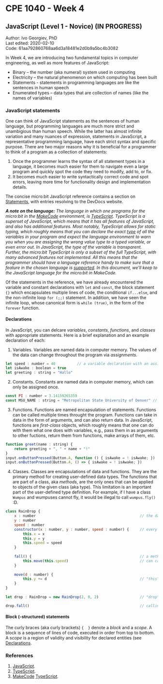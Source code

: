 # CPE 1040 - Week 4
## JavaScript (Level 1 - Novice) (IN PROGRESS)

Author: Ivo Georgiev, PhD  
Last edited: 2020-02-10  
Code: 61aa792860768aa6d3a18481e2d0b9a5bc4b3082  


In Week 4, we are introducing two fundamental topics in computer engineering, as well as more features of JavaScript: 
- Binary – the number (aka numeral) system used in computing 
- Electricity – the natural phenomenon on which computing has been built 
- Statements - statements in programming languages are like the sentences in human speech
- Enumerated types – data types that are collection of names (like the names of variables) 

### JavaScript statements

One can think of JavaScript statements as the sentences of human language, but programming languages are much more strict and unambigious than human speech. While the latter has almost infinite variation and many nuances of expression, statements in JavaScript, a representative programming language, have each strict syntax and specific purpose. There are two major reasons why it is beneficial for a programmer to think of a program as a collection of statements:
1. Once the programmer learns the syntax of all statement types in a language, it becomes much easier for them to navigate even a large program and quickly spot the code they need to modify, add to, or fix.
2. It becomes much easier to write syntactically correct code and spot errors, leaving more time for functionality design and implementation details.

The concise micro:bit JavaScript reference contains a section on [Statements](https://makecode.microbit.org/javascript/statements), with entries resolving to the DevDocs website.

_**A note on the language:** The language in which one programs for the micro:bit in the [MakeCode](https://makecode.microbit.org/) environment, is [TypeScript](https://www.typescriptlang.org/docs/home.html). TypeScript is a superset of JavaScript, which means that it has all features of JavaScript, and also has additional features. Most notably, TypeScript allows for static typing, which roughly means that you can declare the exact [type](https://makecode.microbit.org/javascript/types) of all the variables in your program and expect the language environment to warn you when you are assigning the wrong value type to a typed variable, or even error out. In JavaScript, the type of the variable is transparent. Further, the micro:bit TypeScript is only a subset of the full TypeScript, with many advanced features not implemented. All this means that the programmer should have a language reference handy to make sure that a feature in the chosen language is [supported](#references). In this document, we'll keep to the JavaScript language for the micro:bit in MakeCode._

Of the statements in the reference, we have already encountered the variable and constant declarations with `let` and `const`, the block statement `{}` which encapsulates multiple lines of code, the conditional `if...else`, and the non-infinite loop `for (;;)` statement. In addition, we have seen the infinite loop, whose canonical form is `while (true)`, in the form of the `forever` function.

#### Declarations

In JavaScript, you can delcare _variables_, _constants_, _functions_, and _classes_ with appropriate statements. Here is a brief explanation and an example declaration of each:
1. Variables. Variables are named data in computer memory. The values of the data can change throughout the program via _assignments_.
```JavaScript
let speed : number = 40          // a variable declaration with an assignment of an initial value
let isAwake : boolean = true
let greeting : string = "Hallo"
```
2. Constants. Constants are named data in computer memory, which can only be assigned once.
```JavaScript
const PI : number = 3.14159265359
const MSU_NAME : string = "Metropolitan State University of Denver" // constant names are usually all-caps
```
3. Functions. Functions are named encapsulation of statements. Functions can be called multiple times throught the program. Functions can take in data in the form of arguments, and can also return data. In JavaScript, functions are _first-class_ objects, which roughly means that one can do with them what one does with variables, e.g., pass them in as arguments to other fuctions, return them from functions, make arrays of them, etc.
```JavaScript
function greet(name : string) {                                        // named function with an argument and a return value
    return greeting + ", " + name + "!"
}
input.onButtonPressed(Button.A, function () { isAwake = ! isAwake; })  // anonymous function passed in as argument to an event handler
input.onButtonPressed(Button.A, () => { isAwake = ! isAwake; })        // popular alternative syntax for anonymous functions
```
4. Classes. Classes are encapsulations of data and functions. They are the primary method for creating user-defined data types. The functions that are part of a class, aka _methods_, are the only ones that can be applied to objects of the given class (aka type). This limitation is an important part of the user-defined type definition. For example, if I have a class `Wumpus` and wumpuses cannot fly, it would be illegal to call `wumpus.fly()` :D.
```JavaScript
class RainDrop {
    x : number                                                // the data of the RainDrop class and objects
    y : number
    speed : number
    constructor(x : number, y : number, speed : number) {     // every class has a constructor to initialize objects when "new" is called
        this.x = x
        this.y = y
        this.speed = speed
    }
    
    fall() {                                                  // a method
        this.move(this.speed)                                 // can call another method
    }
    
    move(d : number) {
        this.y += d                                           // "this" selects the data and method of the particular object
    }
}
        
let drop : RainDrop = new RainDrop(2, 0, 2)                   // "drop" is an object of type RainDrop, at position (2, 0) and speed 2

drop.fall()                                                   // calling a method on an object
```
#### Block (-structured) statements
The curly braces (aka curly brackets) `{  }` denote a _block_ and a _scope_. A block is a sequence of lines of code, executed in order from top to bottom. A _scope_ is a region of validity and visibility for declared entities (see [Declarations](#declarations).



### References

1. [JavaScript](https://developer.mozilla.org/en-US/docs/Web/JavaScript).
2. [TypeScript](https://www.typescriptlang.org/docs/home.html).
3. [MakeCode](https://makecode.com/language) [TypeScript](https://makecode.microbit.org/javascript).

